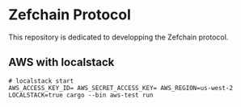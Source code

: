 # Zefchain Protocol

This repository is dedicated to developping the Zefchain protocol.

## AWS with localstack

```
# localstack start
AWS_ACCESS_KEY_ID= AWS_SECRET_ACCESS_KEY= AWS_REGION=us-west-2 LOCALSTACK=true cargo --bin aws-test run
```
